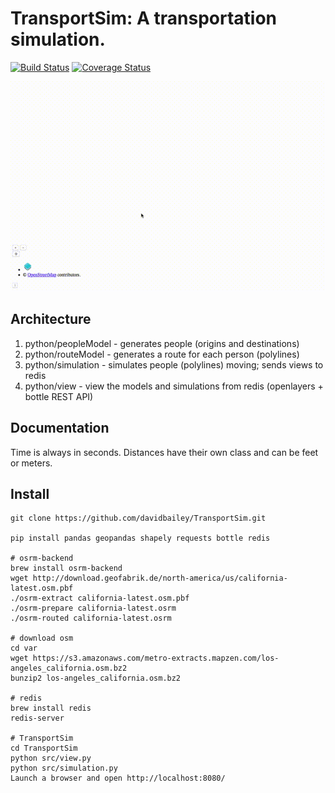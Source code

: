 # TransportSim: A transportation simulation. #

[![Build Status](https://travis-ci.org/davidbailey/TransportSim.svg?branch=master)](https://travis-ci.org/davidbailey/TransportSim)
[![Coverage Status](https://coveralls.io/repos/davidbailey/TransportSim/badge.svg?branch=master&service=github)](https://coveralls.io/github/davidbailey/TransportSim?branch=master)

![TransportSim](https://raw.githubusercontent.com/davidbailey/TransportSim/master/TransportSim.gif "TransportSim")

## Architecture ##

1. python/peopleModel   - generates people (origins and destinations)
2. python/routeModel    - generates a route for each person (polylines)
3. python/simulation     - simulates people (polylines) moving; sends views to redis
4. python/view          - view the models and simulations from redis (openlayers + bottle REST API)

## Documentation ##
Time is always in seconds.
Distances have their own class and can be feet or meters.

## Install ##

```
git clone https://github.com/davidbailey/TransportSim.git

pip install pandas geopandas shapely requests bottle redis

# osrm-backend
brew install osrm-backend
wget http://download.geofabrik.de/north-america/us/california-latest.osm.pbf
./osrm-extract california-latest.osm.pbf
./osrm-prepare california-latest.osrm
./osrm-routed california-latest.osrm

# download osm
cd var
wget https://s3.amazonaws.com/metro-extracts.mapzen.com/los-angeles_california.osm.bz2
bunzip2 los-angeles_california.osm.bz2

# redis 
brew install redis 
redis-server

# TransportSim
cd TransportSim
python src/view.py
python src/simulation.py
Launch a browser and open http://localhost:8080/
```
